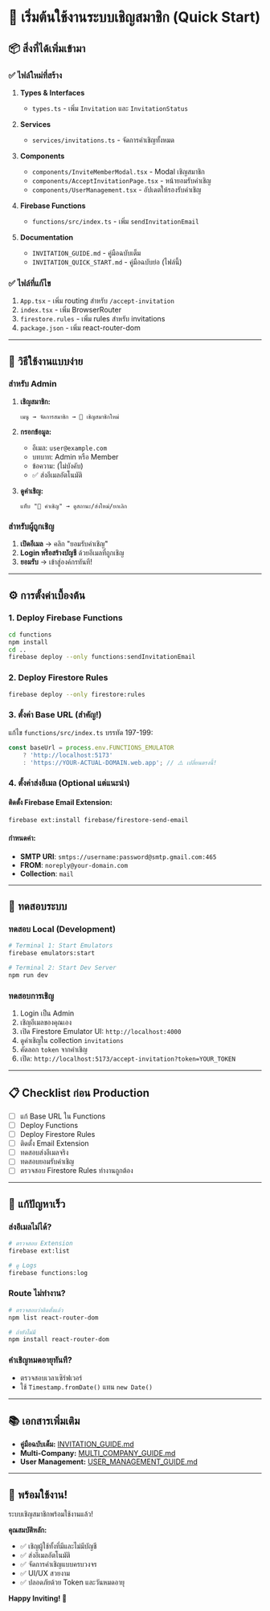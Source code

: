 # 🚀 เริ่มต้นใช้งานระบบเชิญสมาชิก (Quick Start)

## 📦 สิ่งที่ได้เพิ่มเข้ามา

### ✅ ไฟล์ใหม่ที่สร้าง

1. **Types & Interfaces**
   - `types.ts` - เพิ่ม `Invitation` และ `InvitationStatus`

2. **Services**
   - `services/invitations.ts` - จัดการคำเชิญทั้งหมด

3. **Components**
   - `components/InviteMemberModal.tsx` - Modal เชิญสมาชิก
   - `components/AcceptInvitationPage.tsx` - หน้ายอมรับคำเชิญ
   - `components/UserManagement.tsx` - อัปเดตให้รองรับคำเชิญ

4. **Firebase Functions**
   - `functions/src/index.ts` - เพิ่ม `sendInvitationEmail`

5. **Documentation**
   - `INVITATION_GUIDE.md` - คู่มือฉบับเต็ม
   - `INVITATION_QUICK_START.md` - คู่มือฉบับย่อ (ไฟล์นี้)

### ✅ ไฟล์ที่แก้ไข

1. `App.tsx` - เพิ่ม routing สำหรับ `/accept-invitation`
2. `index.tsx` - เพิ่ม BrowserRouter
3. `firestore.rules` - เพิ่ม rules สำหรับ invitations
4. `package.json` - เพิ่ม react-router-dom

---

## 🎯 วิธีใช้งานแบบง่าย

### สำหรับ Admin

1. **เชิญสมาชิก:**
   ```
   เมนู → จัดการสมาชิก → 📨 เชิญสมาชิกใหม่
   ```

2. **กรอกข้อมูล:**
   - อีเมล: `user@example.com`
   - บทบาท: Admin หรือ Member
   - ข้อความ: (ไม่บังคับ)
   - ✅ ส่งอีเมลอัตโนมัติ

3. **ดูคำเชิญ:**
   ```
   แท็บ "📨 คำเชิญ" → ดูสถานะ/ส่งใหม่/ยกเลิก
   ```

### สำหรับผู้ถูกเชิญ

1. **เปิดอีเมล** → คลิก "ยอมรับคำเชิญ"
2. **Login หรือสร้างบัญชี** ด้วยอีเมลที่ถูกเชิญ
3. **ยอมรับ** → เข้าสู่องค์กรทันที!

---

## ⚙️ การตั้งค่าเบื้องต้น

### 1. Deploy Firebase Functions

```bash
cd functions
npm install
cd ..
firebase deploy --only functions:sendInvitationEmail
```

### 2. Deploy Firestore Rules

```bash
firebase deploy --only firestore:rules
```

### 3. ตั้งค่า Base URL (สำคัญ!)

แก้ไข `functions/src/index.ts` บรรทัด 197-199:

```typescript
const baseUrl = process.env.FUNCTIONS_EMULATOR
    ? 'http://localhost:5173'
    : 'https://YOUR-ACTUAL-DOMAIN.web.app'; // ⚠️ เปลี่ยนตรงนี้!
```

### 4. ตั้งค่าส่งอีเมล (Optional แต่แนะนำ)

#### ติดตั้ง Firebase Email Extension:

```bash
firebase ext:install firebase/firestore-send-email
```

#### กำหนดค่า:
- **SMTP URI**: `smtps://username:password@smtp.gmail.com:465`
- **FROM**: `noreply@your-domain.com`
- **Collection**: `mail`

---

## 🧪 ทดสอบระบบ

### ทดสอบ Local (Development)

```bash
# Terminal 1: Start Emulators
firebase emulators:start

# Terminal 2: Start Dev Server
npm run dev
```

### ทดสอบการเชิญ

1. Login เป็น Admin
2. เชิญอีเมลของคุณเอง
3. เปิด Firestore Emulator UI: `http://localhost:4000`
4. ดูคำเชิญใน collection `invitations`
5. คัดลอก `token` จากคำเชิญ
6. เปิด: `http://localhost:5173/accept-invitation?token=YOUR_TOKEN`

---

## 📋 Checklist ก่อน Production

- [ ] แก้ Base URL ใน Functions
- [ ] Deploy Functions
- [ ] Deploy Firestore Rules
- [ ] ติดตั้ง Email Extension
- [ ] ทดสอบส่งอีเมลจริง
- [ ] ทดสอบยอมรับคำเชิญ
- [ ] ตรวจสอบ Firestore Rules ทำงานถูกต้อง

---

## 🐛 แก้ปัญหาเร็ว

### ส่งอีเมลไม่ได้?
```bash
# ตรวจสอบ Extension
firebase ext:list

# ดู Logs
firebase functions:log
```

### Route ไม่ทำงาน?
```bash
# ตรวจสอบว่าติดตั้งแล้ว
npm list react-router-dom

# ถ้ายังไม่มี
npm install react-router-dom
```

### คำเชิญหมดอายุทันที?
- ตรวจสอบเวลาเซิร์ฟเวอร์
- ใช้ `Timestamp.fromDate()` แทน `new Date()`

---

## 📚 เอกสารเพิ่มเติม

- **คู่มือฉบับเต็ม:** [INVITATION_GUIDE.md](./INVITATION_GUIDE.md)
- **Multi-Company:** [MULTI_COMPANY_GUIDE.md](./MULTI_COMPANY_GUIDE.md)
- **User Management:** [USER_MANAGEMENT_GUIDE.md](./USER_MANAGEMENT_GUIDE.md)

---

## 🎉 พร้อมใช้งาน!

ระบบเชิญสมาชิกพร้อมใช้งานแล้ว! 

**คุณสมบัติหลัก:**
- ✅ เชิญผู้ใช้ทั้งที่มีและไม่มีบัญชี
- ✅ ส่งอีเมลอัตโนมัติ
- ✅ จัดการคำเชิญแบบครบวงจร
- ✅ UI/UX สวยงาม
- ✅ ปลอดภัยด้วย Token และวันหมดอายุ

**Happy Inviting! 🚀**

